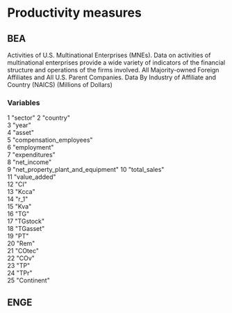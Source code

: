 # Productivity measures

## BEA
Activities of U.S. Multinational Enterprises (MNEs). Data on activities of multinational enterprises provide a wide variety of indicators of the financial structure and operations of the firms involved. All Majority-owned Foreign Affiliates and All U.S. Parent Companies. Data By Industry of Affiliate and Country (NAICS) (Millions of Dollars)

### Variables
1 "sector"
2 "country"                         
3 "year"                             
4 "asset"                           
5 "compensation_employees"           
6 "employment"                      
7 "expenditures"                     
8 "net_income"                      
9 "net_property_plant_and_equipment" 
10 "total_sales"                     
11 "value_added"                      
12 "CI"                              
13 "Kcca"                             
14 "r_1"                             
15 "Kva"                              
16 "TG"                              
17 "TGstock"                          
18 "TGasset"                         
19 "PT"                               
20 "Rem"                             
21 "COtec"                            
22 "COv"                             
23 "TP"                               
24 "TPr"                             
25 "Continent"         

## ENGE